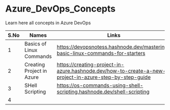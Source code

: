 # Azure_DevOps_Concepts
Learn here all concepts in Azure DevOps

| S.No | Names                     | Links                                                                                                  |
|------|---------------------------|--------------------------------------------------------------------------------------------------------|
| 1    | Basics of Linux Commands  | https://devopsnotess.hashnode.dev/mastering-basic-linux-commands-for-starters                          |
| 2    | Creating Project in Azure | https://creating-project-in-azure.hashnode.dev/how-to-create-a-new-project-in-azure-step-by-step-guide |
| 3    | SHell Scripting           | https://os-commands-using-shell-scripting.hashnode.dev/shell-scripting                                 |
| 4    |                           |                                                                                                        |

